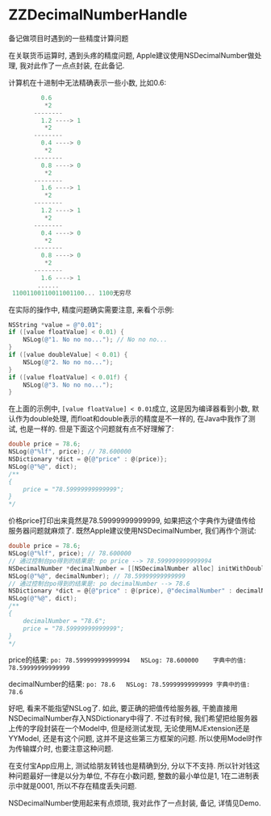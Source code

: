 # ZZDecimalNumberHandle
备记做项目时遇到的一些精度计算问题

在关联货币运算时, 遇到头疼的精度问题, Apple建议使用NSDecimalNumber做处理, 我对此作了一点点封装, 在此备记.

计算机在十进制中无法精确表示一些小数, 比如0.6:

```objective-c
         0.6
          *2
       --------
         1.2 ----> 1
          *2
       --------
         0.4 ----> 0
          *2
       --------
         0.8 ----> 0
          *2
       --------
         1.6 ----> 1
          *2
       --------
         1.2 ----> 1
          *2
       --------
         0.4 ----> 0
          *2
       --------
         0.8 ----> 0
          *2
       --------
         1.6 ----> 1
        ......
 11001100110011001100... 1100无穷尽
```

在实际的操作中, 精度问题确实需要注意, 来看个示例:

```objective-c
NSString *value = @"0.01";
if ([value floatValue] < 0.01) {
    NSLog(@"1. No no no..."); // No no no...
}
if ([value doubleValue] < 0.01) {
    NSLog(@"2. No no no...");
}
if ([value floatValue] < 0.01f) {
    NSLog(@"3. No no no...");
}
```

在上面的示例中, `[value floatValue] < 0.01`成立, 这是因为编译器看到小数, 默认作为double处理, 而float和double表示的精度是不一样的, 在Java中我作了测试, 也是一样的. 但是下面这个问题就有点不好理解了:

```objective-c
double price = 78.6;
NSLog(@"%lf", price); // 78.600000
NSDictionary *dict = @{@"price" : @(price)};
NSLog(@"%@", dict);
/**
{
    price = "78.59999999999999";
}
*/
```

价格price打印出来竟然是78.59999999999999, 如果把这个字典作为键值传给服务器问题就麻烦了. 既然Apple建议使用NSDecimalNumber, 我们再作个测试:

```objective-c
double price = 78.6;
NSLog(@"%lf", price); // 78.600000
// 通过控制台po得到的结果是: po price --> 78.599999999999994
NSDecimalNumber *decimalNumber = [[NSDecimalNumber alloc] initWithDouble:price];
NSLog(@"%@", decimalNumber); // 78.59999999999999
// 通过控制台po得到的结果是: po decimalNumber --> 78.6
NSDictionary *dict = @{@"price" : @(price), @"decimalNumber" : decimalNumber};
NSLog(@"%@", dict);
/**
{
    decimalNumber = "78.6";
    price = "78.59999999999999";
}
*/
```

price的结果: `po: 78.599999999999994   NSLog: 78.600000    字典中的值: 78.59999999999999`

decimalNumber的结果: `po: 78.6   NSLog: 78.59999999999999 字典中的值: 78.6`

好吧, 看来不能指望NSLog了. 如此, 要正确的把值传给服务器, 干脆直接用NSDecimalNumber存入NSDictionary中得了.  不过有时候, 我们希望把给服务器上传的字段封装在一个Model中, 但是经测试发现, 无论使用MJExtension还是YYModel, 还是有这个问题, 这并不是这些第三方框架的问题. 所以使用Model时作为传输媒介时, 也要注意这种问题. 

在支付宝App应用上, 测试给朋友转钱也是精确到分, 分以下不支持. 所以针对钱这种问题最好一律是以分为单位, 不存在小数问题, 整数的最小单位是1, 1在二进制表示中就是0001, 所以不存在精度丢失问题. 

NSDecimalNumber使用起来有点烦琐, 我对此作了一点封装, 备记, 详情见Demo.





